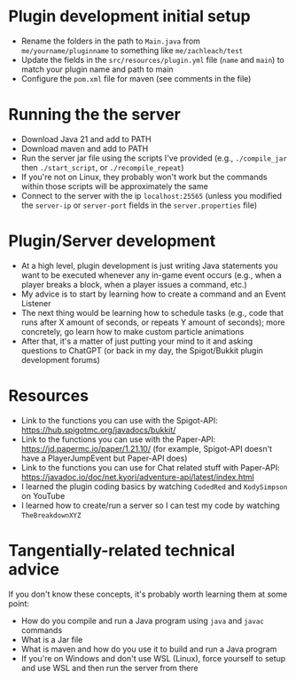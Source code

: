 #	Plugin development initial setup
-	Rename the folders in the path to `Main.java` from `me/yourname/pluginname` to something like `me/zachleach/test`
-	Update the fields in the `src/resources/plugin.yml` file (`name` and `main`) to match your plugin name and path to main
-	Configure the `pom.xml` file for maven (see comments in the file)


#	Running the the server
-	Download Java 21 and add to PATH
-	Download maven and add to PATH
-	Run the server jar file using the scripts I've provided (e.g., `./compile_jar` then `./start_script`, or `./recompile_repeat`)
-	If you're not on Linux, they probably won't work but the commands within those scripts will be approximately the same
-	Connect to the server with the ip `localhost:25565` (unless you modified the `server-ip` or `server-port` fields in the `server.properties` file)


#	Plugin/Server development
-	At a high level, plugin development is just writing Java statements you want to be executed whenever any in-game event occurs (e.g., when a player breaks a block, when a player issues a command, etc.)
-	My advice is to start by learning how to create a command and an Event Listener
-	The next thing would be learning how to schedule tasks (e.g., code that runs after X amount of seconds, or repeats Y amount of seconds); more concretely, go learn how to make custom particle animations
-	After that, it's a matter of just putting your mind to it and asking questions to ChatGPT (or back in my day, the Spigot/Bukkit plugin development forums)


#	Resources
-	Link to the functions you can use with the Spigot-API: https://hub.spigotmc.org/javadocs/bukkit/
-	Link to the functions you can use with the Paper-API: https://jd.papermc.io/paper/1.21.10/ (for example, Spigot-API doesn't have a PlayerJumpEvent but Paper-API does)
-	Link to the functions you can use for Chat related stuff with Paper-API: https://javadoc.io/doc/net.kyori/adventure-api/latest/index.html
-	I learned the plugin coding basics by watching `CodedRed` and `KodySimpson` on YouTube
-	I learned how to create/run a server so I can test my code by watching `TheBreakdownXYZ`


#	Tangentially-related technical advice
If you don't know these concepts, it's probably worth learning them at some point:
-	How do you compile and run a Java program using `java` and `javac` commands
-	What is a Jar file
-	What is maven and how do you use it to build and run a Java program
-	If you're on Windows and don't use WSL (Linux), force yourself to setup and use WSL and then run the server from there
